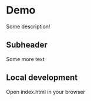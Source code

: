 # Demo 
Some description!

## Subheader

Some more text

## Local development 

Open index.html in your browser 
